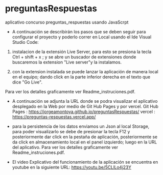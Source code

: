 # preguntasRespuestas

aplicativo concurso preguntas_respuestas usando JavaScrpt

* A continuación se describirán los pasos que se deben seguir para configurar el proyecto y poderlo correr en Local usando el Ide Visual Studio Code:

1) instalacion de la extensión Live Server, para esto se presiona la tecla Ctrl + shift + x ; y se abre un buscador de extensiones donde buscaremos la extension
"Live server"y la instalamos. 

2) con la extension instalada se puede lanzar la aplicación de manera local en el equipo; dando click en la parte inferior derecha en el texto que dice "Go Live". 

Para ver los detalles graficamente  ver Readme_instruciones.pdf.

* A continuación se adjunta la URL donde se podra visualizar el aplicativo desplegado en la Web por medio de Git Hub Pages y por vercel.
Git Hub Pages : https://jorgeamontoya.github.io/preguntasRespuestas/
vercel : https://preguntas-respuestas.vercel.app/


*  para la persistencia de los datos enviamos un Json al local Storage, para poder visualizarlo se debe de presionar la tecla F12 y posteriormente dar click en la pestaña 
de aplicación, posteriormente se da click en almacenamiento local en el panel izquierdo; luego en la URL del aplicativo. Para ver los detalles graficamente  ver Readme_instruciones.pdf.


* El video Explicativo del funcionamiento de la aplicación se encuentra en youtube en la siguiente URL: https://youtu.be/5CLlLo4j23Y
